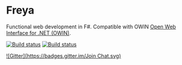 # Freya

Functional web development in F#. Compatible with OWIN [Open Web Interface for .NET (OWIN)](http://owin.org/).

[![Build status](https://ci.appveyor.com/api/projects/status/a0lwth322atew5vm/branch/develop?svg=true)](https://ci.appveyor.com/project/panesofglass/freya)
[![Build status](https://travis-ci.org/freya-fs/freya.svg?branch=develop)](https://travis-ci.org/freya-fs/freya)

[![Gitter](https://badges.gitter.im/Join Chat.svg)](https://gitter.im/freya-fs/freya?utm_source=badge&utm_medium=badge&utm_campaign=pr-badge&utm_content=badge)

